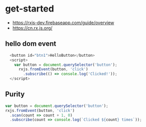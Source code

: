 # get-started
- https://rxjs-dev.firebaseapp.com/guide/overview
- https://cn.rx.js.org/

## hello dom event
```js
  <button id="btn1">HelloButton</button>
  <script>
    var button = document.querySelector('button');
      rxjs.fromEvent(button, 'click')
        .subscribe(() => console.log('Clicked!'));
  </script>
```

## Purity

```js
var button = document.querySelector('button');
rxjs.fromEvent(button, 'click')
  .scan(count => count + 1, 0)
  .subscribe(count => console.log(`Clicked ${count} times`));
```
